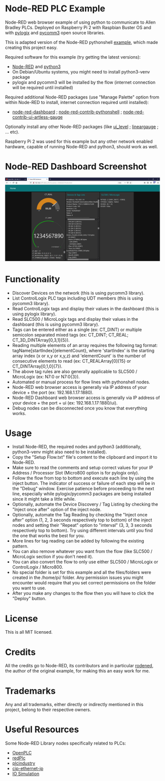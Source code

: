 # Node-RED PLC Example
Node-RED web browser example of using python to communicate to Allen Bradley PLCs. Deployed on Raspberry Pi 2 with Raspbian Buster OS and with [pylogix](https://github.com/dmroeder/pylogix) and [pycomm3](https://github.com/ottowayi/pycomm3) open source libraries.

This is adapted version of the Node-RED pythonshell [example](https://flows.nodered.org/flow/778859ca2503db35ff0e12341508efef), which made creating this project easy.

Required software for this example (try getting the latest versions):
- [Node-RED](https://nodered.org) and [python3](https://www.python.org)
- On Debian/Ubuntu systems, you might need to install python3-venv package
- pylogix and pycomm3 will be installed by the flow (internet connection will be required until installed)

Required additional Node-RED packages (use "Manage Palette" option from within Node-RED to install, internet connection required until installed):
- [node-red-dashboard](https://flows.nodered.org/node/node-red-dashboard) ; [node-red-contrib-pythonshell](https://flows.nodered.org/node/node-red-contrib-pythonshell) ; [node-red-contrib-ui-artless-gauge](https://flows.nodered.org/node/node-red-contrib-ui-artless-gauge)

Optionally install any other Node-RED packages (like [ui_level](https://flows.nodered.org/node/node-red-contrib-ui-level) ; [lineargauge](https://flows.nodered.org/node/node-red-node-ui-lineargauge) ; ... etc).

Raspberry Pi 2 was used for this example but any other network enabled hardware, capable of running Node-RED and python3, should work as well.

# Node-RED Dashboard Screenshot

![Node-RED Dashboard](screenshots/Node-RED%203.png?raw=true)

# Functionality
- Discover Devices on the network (this is using pycomm3 library).
- List ControlLogix PLC tags including UDT members (this is using pycomm3 library).
- Read ControlLogix tags and display their values in the dashboard (this is using pylogix library).
- Read SLC500 / MicroLogix tags and display their values in the dashboard (this is using pycomm3 library).
- Tags can be entered either as a single (ex: CT_DINT) or multiple semicolon separated mixed tags (ex: CT_DINT; CT_REAL; CT_3D_DINTArray[0,3,1]{5}).
- Reading multiple elements of an array requires the following tag format: tagName[startIndex]{elementCount}, where 'startIndex' is the starting array index (x or x,y or x,y,z) and 'elementCount' is the number of consecutive elements to read (ex: CT_REALArray[0]{15} or CT_DINTArray[0,1,0]{7}).
- The above tag rules are also generally applicable to SLC500 / MicroLogix (ex: N7:0 or N7:0{3}).
- Automated or manual process for flow lines with pythonshell nodes.
- Node-RED web browser access is generally via IP address of your device + the port (ex: 192.168.1.17:1880).
- Node-RED Dashboard web browser access is generally via IP address of your device + the port + ui (ex: 192.168.1.17:1880/ui).
- Debug nodes can be disconnected once you know that everything works.

# Usage
- Install Node-RED, the required nodes and python3 (additionally, python3-venv might also need to be installed).
- Copy the "Setup Flow.txt" file's content to the clipboard and import it to Node-RED.
- Make sure to read the comments and setup correct values for your IP Address / Processor Slot (Micro800 option is for pylogix only).
- Follow the flow from top to bottom and execute each line by using the inject button. The indicator of success or failure of each step will be in the "Debug" window. Exercise patience before proceeding to the next line, especially while pylogix/pycomm3 packages are being installed since it might take a little while.
- Optionally, automate the Device Discovery / Tag Listing by checking the "Inject once after" option of the inject node.
- Optionally, automate the Tag Reading by checking the "Inject once after" option (1, 2, 3 seconds respectively top to bottom) of the inject nodes and setting their "Repeat" option to "interval" (3, 3, 3 seconds respectively top to bottom). Try using different intervals until you find the one that works the best for you.
- More lines for tag reading can be added by following the existing pattern.
- You can also remove whatever you want from the flow (like SLC500 / MicroLogix section if you don't need it).
- You can also convert the flow to only use either SLC500 / MicroLogix or ControlLogix / Micro800.
- No special folder is set for this example and all the files/folders were created in the /home/pi/ folder. Any permission issues you might encounter would require that you set correct permissions on the folder you want to use.
- After you make any changes to the flow then you will have to click the "Deploy" button.

# License
This is all MIT licensed.

# Credits
All the credits go to Node-RED, its contributors and in particular [rodened](https://flows.nodered.org/user/rodened), the author of the original example, for making this an easy work for me.

# Trademarks
Any and all trademarks, either directly or indirectly mentioned in this project, belong to their respective owners.

# Useful Resources
Some Node-RED Library nodes specifically related to PLCs:
- [OpenPLC](https://flows.nodered.org/node/node-red-contrib-openplc)
- [redPlc](https://flows.nodered.org/node/node-red-contrib-redplc)
- [plcindustry](https://flows.nodered.org/node/plcindustry)
- [cip-ethernet-ip](https://flows.nodered.org/node/node-red-contrib-cip-ethernet-ip)
- [IO Simulation](https://flows.nodered.org/flow/eb24c4815ed772c244836dbbebd8e9d5)
